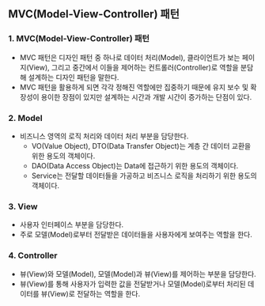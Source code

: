 ## MVC(Model-View-Controller) 패턴
### 1. MVC(Model-View-Controller) 패턴
* MVC 패턴은 디자인 패턴 중 하나로 데이터 처리(Model), 클라이언트가 보는 페이지(View), 그리고 중간에서 이들을 제어하는 컨트롤러(Controller)로 역할을 분담해 설계하는 디자인 패턴을 말한다.
* MVC 패턴을 활용하게 되면 각각 정해진 역할에만 집중하기 때문에 유지 보수 및 확장성이 용이한 장점이 있지만 설계하는 시간과 개발 시간이 증가하는 단점이 있다.
### 2. Model
* 비즈니스 영역의 로직 처리와 데이터 처리 부분을 담당한다.
  * VO(Value Object), DTO(Data Transfer Object)는 계층 간 데이터 교환을 위한 용도의 객체이다.
  * DAO(Data Access Object)는 Data에 접근하기 위한 용도의 객체이다.
  * Service는 전달할 데이터들을 가공하고 비즈니스 로직을 처리하기 위한 용도의 객체이다.
### 3. View
* 사용자 인터페이스 부분을 담당한다.
* 주로 모델(Model)로부터 전달받은 데이터들을 사용자에게 보여주는 역할을 한다.
### 4. Controller
* 뷰(View)와 모델(Model), 모델(Model)과 뷰(View)를 제어하는 부분을 담당한다.
* 뷰(View)를 통해 사용자가 입력한 값을 전달받거나 모델(Model)로부터 처리된 데이터를 뷰(View)로 전달하는 역할을 한다.
